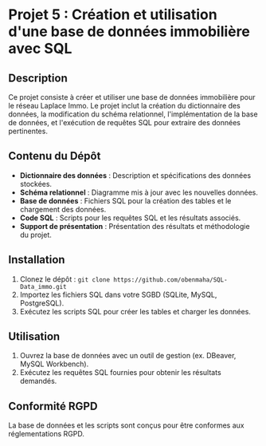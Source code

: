 # Projet 5 : Création et utilisation d'une base de données immobilière avec SQL

## Description
Ce projet consiste à créer et utiliser une base de données immobilière pour le réseau Laplace Immo. Le projet inclut la création du dictionnaire des données, la modification du schéma relationnel, l'implémentation de la base de données, et l'exécution de requêtes SQL pour extraire des données pertinentes.

## Contenu du Dépôt
- **Dictionnaire des données** : Description et spécifications des données stockées.
- **Schéma relationnel** : Diagramme mis à jour avec les nouvelles données.
- **Base de données** : Fichiers SQL pour la création des tables et le chargement des données.
- **Code SQL** : Scripts pour les requêtes SQL et les résultats associés.
- **Support de présentation** : Présentation des résultats et méthodologie du projet.

## Installation
1. Clonez le dépôt : `git clone https://github.com/obenmaha/SQL-Data_immo.git`
2. Importez les fichiers SQL dans votre SGBD (SQLite, MySQL, PostgreSQL).
3. Exécutez les scripts SQL pour créer les tables et charger les données.

## Utilisation
1. Ouvrez la base de données avec un outil de gestion (ex. DBeaver, MySQL Workbench).
2. Exécutez les requêtes SQL fournies pour obtenir les résultats demandés.

## Conformité RGPD
La base de données et les scripts sont conçus pour être conformes aux réglementations RGPD.
